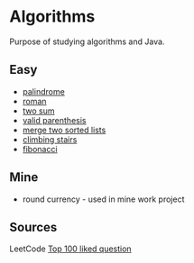 # Algorithms
Purpose of studying algorithms and Java.

## Easy
- [palindrome](https://leetcode.com/problems/palindrome-number/)
- [roman](https://leetcode.com/problems/roman-to-integer/)
- [two sum](https://leetcode.com/problems/two-sum/)
- [valid parenthesis](https://leetcode.com/problems/valid-parentheses/)
- [merge two sorted lists](https://leetcode.com/problems/merge-two-sorted-lists/)
- [climbing stairs](https://leetcode.com/problems/climbing-stairs/)
- [fibonacci](https://leetcode.com/problems/fibonacci-number/)

## Mine
- round currency - used in mine work project

##  Sources
LeetCode [Top 100 liked question](https://leetcode.com/problemset/all/?difficulty=EASY&page=1&listId=79h8rn6)
